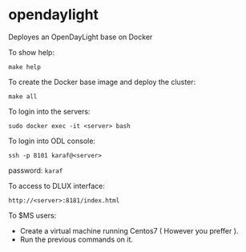 # opendaylight

Deployes an OpenDayLight base on Docker

To show help:

```
make help
```

To create the Docker base image and deploy the cluster:

```
make all
```

To login into the servers:

```
sudo docker exec -it <server> bash
```

To login into ODL console:

```
ssh -p 8101 karaf@<server>
```

password: `karaf`

To access to DLUX interface:

```
http://<server>:8181/index.html
```
To $MS users:

- Create a virtual machine running Centos7 ( However you preffer ).
- Run the previous commands on it.
